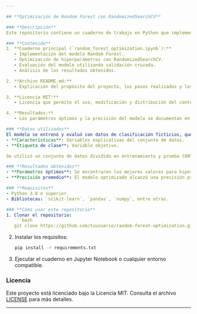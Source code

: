 ```yaml
---

## **Optimización de Random Forest con RandomizedSearchCV**

### **Descripción**
Este repositorio contiene un cuaderno de trabajo en Python que implementa un modelo de clasificación utilizando `RandomForestClassifier`. El objetivo principal es optimizar los hiperparámetros del modelo mediante `RandomizedSearchCV`. El proyecto incluye una evaluación detallada del modelo con validación cruzada y análisis de los resultados.

### **Contenido**
1. **Cuaderno principal (`random_forest_optimization.ipynb`):**
   - Implementación del modelo Random Forest.
   - Optimización de hiperparámetros con RandomizedSearchCV.
   - Evaluación del modelo utilizando validación cruzada.
   - Análisis de los resultados obtenidos.

2. **Archivo README.md:** 
   - Explicación del propósito del proyecto, los pasos realizados y los resultados obtenidos.

3. **Licencia MIT:**  
   - Licencia que permite el uso, modificación y distribución del contenido con atribución.

4. **Resultados:** 
   - Los parámetros óptimos y la precisión del modelo se documentan en el cuaderno y en el README.

### **Datos utilizados**
El modelo se entrenó y evaluó con datos de clasificación ficticios, que incluyen variables como:
- **Características**: Variables explicativas del conjunto de datos.
- **Etiqueta de clase**: Variable objetivo.

Se utilizó un conjunto de datos dividido en entrenamiento y prueba (80%-20%) para garantizar una evaluación justa del modelo.

### **Resultados obtenidos**
- **Parámetros óptimos**: Se encontraron los mejores valores para hiperparámetros como `n_estimators`, `max_depth`, `max_leaf_nodes`, `min_samples_split`, y `min_samples_leaf`.
- **Precisión promedio**: El modelo optimizado alcanzó una precisión promedio de validación cruzada superior al 95%.

### **Requisitos**
- Python 3.8 o superior.
- Bibliotecas: `scikit-learn`, `pandas`, `numpy`, entre otras.

### **Cómo usar este repositorio**
1. Clonar el repositorio:
   ```bash
   git clone https://github.com/tuusuario/random-forest-optimization.git
   ```
2. Instalar los requisitos:
   ```bash
   pip install -r requirements.txt
   ```
3. Ejecutar el cuaderno en Jupyter Notebook o cualquier entorno compatible.

### **Licencia**
Este proyecto está licenciado bajo la Licencia MIT. Consulta el archivo [LICENSE](LICENSE) para más detalles.

---
```

